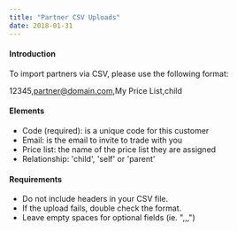 ```yaml
---
title: "Partner CSV Uploads"
date: 2018-01-31
---
```


#### Introduction
To import partners via CSV, please use the following format:

12345,partner@domain.com,My Price List,child

#### Elements
* Code (required): is a unique code for this customer
* Email: is the email to invite to trade with you
* Price list: the name of the price list they are assigned
* Relationship: 'child', 'self' or 'parent'

#### Requirements
* Do not include headers in your CSV file.
* If the upload fails, double check the format.
* Leave empty spaces for optional fields (ie. ",,,")
